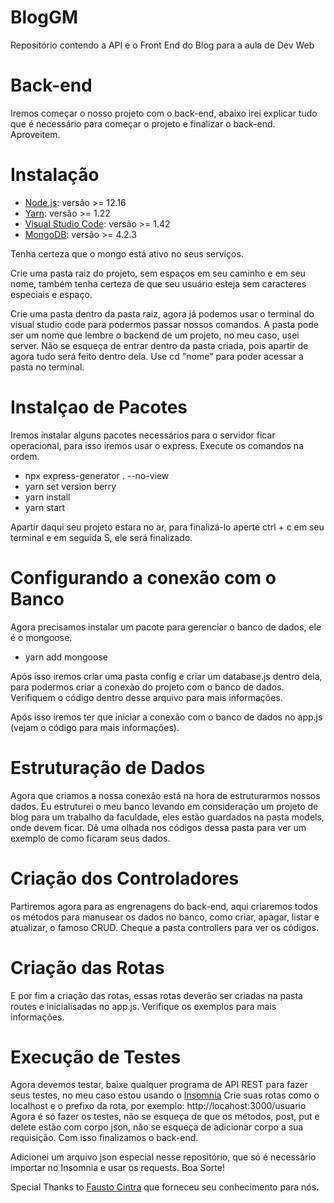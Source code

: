 # BlogGM
Repositório contendo a API e o Front End do Blog para a aula de Dev Web

<h1>Back-end</h1>
Iremos começar o nosso projeto com o back-end, abaixo irei explicar tudo que é necessário para começar o projeto e
finalizar o back-end. Aproveitem.

<h1>Instalação</h1>
<ul>
    <li><a href="https://nodejs.org/">Node.js</a>: versão >= 12.16</li>
    <li><a href="https://yarnpkg.com/">Yarn</a>: versão >= 1.22</li>
    <li><a href="https://code.visualstudio.com/">Visual Studio Code</a>: versão >= 1.42</li>
    <li><a href="https://www.mongodb.com/">MongoDB</a>: versão >= 4.2.3</li>
</ul>

Tenha certeza que o mongo está ativo no seus serviços.

Crie uma pasta raiz do projeto, sem espaços em seu caminho e em seu nome, também tenha certeza de que seu
usuário esteja sem caracteres especiais e espaço.

Crie uma pasta dentro da pasta raiz, agora já podemos usar o terminal do visual studio code para podermos passar nossos
comandos. A pasta pode ser um nome que lembre o backend de um projeto, no meu caso, usei server.
Não se esqueça de entrar dentro da pasta criada, pois apartir de agora tudo será feito dentro dela.
Use cd "nome" para poder acessar a pasta no terminal.

<h1>Instalçao de Pacotes</h1>
Iremos instalar alguns pacotes necessários para o servidor ficar operacional, para isso iremos usar o express.
Execute os comandos na ordem.
<ul>
    <li>npx express-generator . --no-view</li>
    <li>yarn set version berry</li>
    <li>yarn install</li>
    <li>yarn start</li>
</ul>

Apartir daqui seu projeto estara no ar, para finalizá-lo aperte ctrl + c em seu terminal e em seguida S, ele será
finalizado.

<h1>Configurando a conexão com o Banco</h1>

Agora precisamos instalar um pacote para gerenciar o banco de dados, ele é o mongoose.
- yarn add mongoose

Após isso iremos criar uma pasta config e criar um database.js dentro dela, para podermos criar a conexão do projeto com
o banco de dados. Verifiquem o código dentro desse arquivo para mais informações.

Após isso iremos ter que iniciar a conexão com o banco de dados no app.js (vejam o código para mais informações).

<h1>Estruturação de Dados</h1>

Agora que criamos a nossa conexão está na hora de estruturarmos nossos dados. Eu estruturei o meu banco levando em
consideração um projeto de blog para um trabalho da faculdade, eles estão guardados na pasta models, onde devem ficar.
Dê uma olhada nos códigos dessa pasta para ver um exemplo de como ficaram seus dados.

<h1>Criação dos Controladores</h1>

Partiremos agora para as engrenagens do back-end, aqui criaremos todos os métodos para manusear os dados no banco,
como criar, apagar, listar e atualizar, o famoso CRUD. Cheque a pasta controllers para ver os códigos.

<h1>Criação das Rotas</h1>

E por fim a criação das rotas, essas rotas deverão ser criadas na pasta routes e inicialisadas no app.js. Verifique os exemplos para mais informações.

<h1>Execução de Testes</h1>

Agora devemos testar, baixe qualquer programa de API REST para fazer seus testes, no meu caso estou usando o <a href="https://insomnia.rest/download/">Insomnia</a>
Crie suas rotas como o localhost e o prefixo da rota, por exemplo: http://locahost:3000/usuario
Agora é só fazer os testes, não se esqueça de que os métodos, post, put e delete estão com corpo json, não se esqueça de adicionar corpo a sua requisição. Com isso finalizamos o back-end.

Adicionei um arquivo json especial nesse repositório, que só é necessário importar no Insomnia e usar os requests. Boa Sorte!

Special Thanks to <a href="https://github.com/faustocintra">Fausto Cintra</a> que forneceu seu conhecimento para nós.